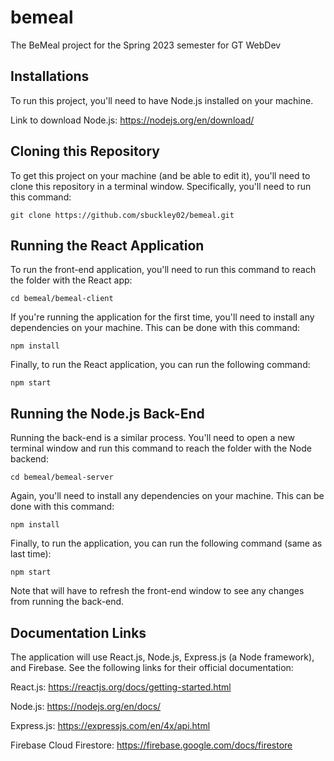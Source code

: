 # bemeal
The BeMeal project for the Spring 2023 semester for GT WebDev

## Installations
To run this project, you'll need to have Node.js installed on your machine.

Link to download Node.js: https://nodejs.org/en/download/

## Cloning this Repository
To get this project on your machine (and be able to edit it), you'll need to clone this repository in a terminal window. Specifically, you'll need to run this command:

```git clone https://github.com/sbuckley02/bemeal.git```

## Running the React Application
To run the front-end application, you'll need to run this command to reach the folder with the React app:

```cd bemeal/bemeal-client```

If you're running the application for the first time, you'll need to install any dependencies on your machine. This can be done with this command:

```npm install```

Finally, to run the React application, you can run the following command:

```npm start```


## Running the Node.js Back-End
Running the back-end is a similar process. You'll need to open a new terminal window and run this command to reach the folder with the Node backend:

```cd bemeal/bemeal-server```

Again, you'll need to install any dependencies on your machine. This can be done with this command:

```npm install```

Finally, to run the application, you can run the following command (same as last time):

```npm start```

Note that will have to refresh the front-end window to see any changes from running the back-end.

## Documentation Links
The application will use React.js, Node.js, Express.js (a Node framework), and Firebase. See the following links for their official documentation:

React.js: https://reactjs.org/docs/getting-started.html

Node.js: https://nodejs.org/en/docs/

Express.js: https://expressjs.com/en/4x/api.html

Firebase Cloud Firestore: https://firebase.google.com/docs/firestore